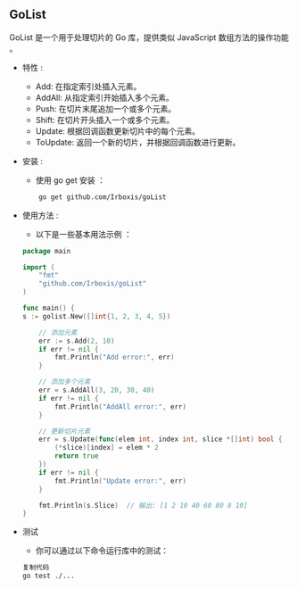 ## GoList

GoList 是一个用于处理切片的 Go 库，提供类似 JavaScript 数组方法的操作功能 。

- 特性 : 
    - Add: 在指定索引处插入元素。
    - AddAll: 从指定索引开始插入多个元素。
    - Push: 在切片末尾追加一个或多个元素。
    - Shift: 在切片开头插入一个或多个元素。
    - Update: 根据回调函数更新切片中的每个元素。
    - ToUpdate: 返回一个新的切片，并根据回调函数进行更新。
- 安装 : 
    - 使用 go get 安装 ：
    ```bash
        go get github.com/Irboxis/goList
    ```
- 使用方法 : 
    - 以下是一些基本用法示例 ：

    ```go
    package main
    
    import (
        "fmt"
        "github.com/Irboxis/goList"
    )
    
    func main() {
    s := golist.New([]int{1, 2, 3, 4, 5})
    
        // 添加元素
        err := s.Add(2, 10)
        if err != nil {
            fmt.Println("Add error:", err)
        }
    
        // 添加多个元素
        err = s.AddAll(3, 20, 30, 40)
        if err != nil {
            fmt.Println("AddAll error:", err)
        }
    
        // 更新切片元素
        err = s.Update(func(elem int, index int, slice *[]int) bool {
            (*slice)[index] = elem * 2
            return true
        })
        if err != nil {
            fmt.Println("Update error:", err)
        }
    
        fmt.Println(s.Slice)  // 输出: [1 2 10 40 60 80 8 10]
    }
    ```

- 测试
    - 你可以通过以下命令运行库中的测试：

    ```bash
    复制代码
    go test ./...
    ```